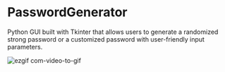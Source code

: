 # PasswordGenerator
Python GUI built with Tkinter that allows users to generate a randomized strong password or a customized password with user-friendly input parameters.

![ezgif com-video-to-gif](https://user-images.githubusercontent.com/56169756/91665427-5505ba00-eaaa-11ea-8ab5-2a5098fb9578.gif)

